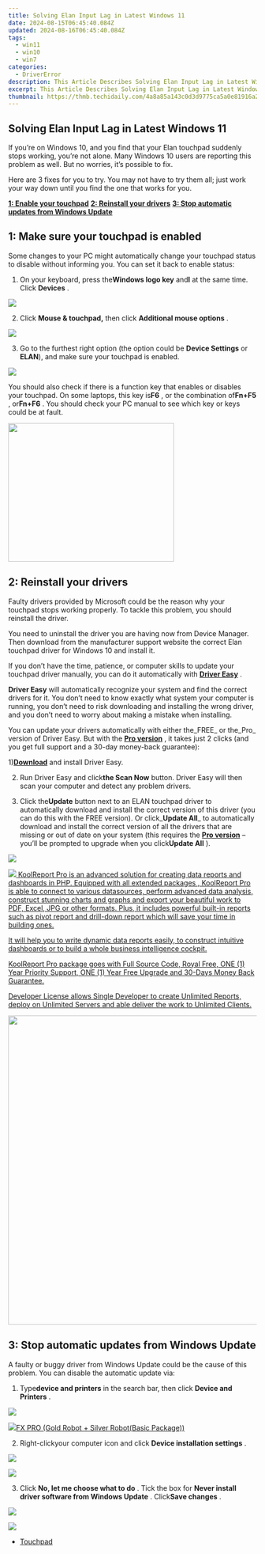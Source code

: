 ```yaml
---
title: Solving Elan Input Lag in Latest Windows 11
date: 2024-08-15T06:45:40.084Z
updated: 2024-08-16T06:45:40.084Z
tags:
  - win11
  - win10
  - win7
categories:
  - DriverError
description: This Article Describes Solving Elan Input Lag in Latest Windows 11
excerpt: This Article Describes Solving Elan Input Lag in Latest Windows 11
thumbnail: https://thmb.techidaily.com/4a8a85a143c0d3d9775ca5a0e81916a22ae62d07a1551bf0ada3f1e75697ff38.jpg
---
```


## Solving Elan Input Lag in Latest Windows 11

 If you’re on Windows 10, and you find that your Elan touchpad suddenly stops working, you’re not alone. Many Windows 10 users are reporting this problem as well. But no worries, it’s possible to fix.

 Here are 3 fixes for you to try. You may not have to try them all; just work your way down until you find the one that works for you.

[**1: Enable your touchpad**](https://review-au.sjv.io/wqnrq3)
[**2: Reinstall your drivers**](https://getlyla.pxf.io/ek9gkg)
[**3: Stop automatic updates from Windows Update**](https://tinyland.pxf.io/org4ra)

## 1: Make sure your touchpad is enabled

 Some changes to your PC might automatically change your touchpad status to disable without informing you. You can set it back to enable status:

 1) On your keyboard, press the**Windows logo key** and**I** at the same time. Click **Devices** .

![](https://images.drivereasy.com/wp-content/uploads/2016/10/start-settings-devices.png)

2) Click **Mouse & touchpad,**  then click **Additional mouse options** .

![](https://images.drivereasy.com/wp-content/uploads/2016/10/additional-mouse-options.png)

 3) Go to the furthest right option (the option could be **Device Settings** or **ELAN**), and make sure your touchpad is enabled.

![](https://images.drivereasy.com/wp-content/uploads/2016/10/mouse-properties-device-settings.png)

 You should also check if there is a function key that enables or disables your touchpad. On some laptops, this key is**F6** , or the combination of**Fn+F5** , or**Fn+F6** . You should check your PC manual to see which key or keys could be at fault.

<!-- affiliate ads begin -->
<a href="https://getlyla.pxf.io/c/5597632/1455723/15391" target="_top" id="1455723"><img src="//a.impactradius-go.com/display-ad/15391-1455723" border="0" alt="" width="336" height="280"/></a><img height="0" width="0" src="https://imp.pxf.io/i/5597632/1455723/15391" style="position:absolute;visibility:hidden;" border="0" />
<!-- affiliate ads end -->
## 2: Reinstall your drivers

 Faulty drivers provided by Microsoft could be the reason why your touchpad stops working properly. To tackle this problem, you should reinstall the driver.

 You need to uninstall the driver you are having now from Device Manager. Then download from the manufacturer support website the correct Elan touchpad driver for Windows 10 and install it.

 If you don’t have the time, patience, or computer skills to update your touchpad driver manually, you can do it automatically with [**Driver Easy**](https://tools.techidaily.com/drivereasy/download/) .

**Driver Easy** will automatically recognize your system and find the correct drivers for it. You don’t need to know exactly what system your computer is running, you don’t need to risk downloading and installing the wrong driver, and you don’t need to worry about making a mistake when installing.

 You can update your drivers automatically with either the_FREE_ or the_Pro_ version of Driver Easy. But with the [**Pro version**](https://tools.techidaily.com/drivereasy/download/) , it takes just 2 clicks (and you get full support and a 30-day money-back guarantee):

 1)[**Download**](https://tools.techidaily.com/drivereasy/download/) and install Driver Easy.

 2) Run Driver Easy and click**the Scan Now** button. Driver Easy will then scan your computer and detect any problem drivers.

 3) Click the**Update** button next to an ELAN touchpad driver to automatically download and install the correct version of this driver (you can do this with the FREE version). Or click_**Update All**_ to automatically download and install the correct version of all the drivers that are missing or out of date on your system (this requires the [**Pro version**](https://tools.techidaily.com/drivereasy/download/) – you’ll be prompted to upgrade when you click**Update All** ).

![](https://images.drivereasy.com/wp-content/uploads/2017/03/img_58ddb8810b994.jpg)
<!-- affiliate ads begin -->
<a href="https://secure.2checkout.com/order/checkout.php?PRODS=4737285&QTY=1&AFFILIATE=108875&CART=1"><img src="https://secure.avangate.com/images/merchant/b2f83c409ce63012229fb9cd465bdcfe/products/copy_reporting_system.png" border="0">  KoolReport Pro  is an advanced solution for creating data reports and dashboards in PHP. Equipped with all  extended packages , KoolReport Pro is able to connect to various datasources, perform advanced data analysis, construct stunning charts and graphs and export your beautiful work to PDF, Excel, JPG or other formats. Plus, it includes powerful built-in reports such as pivot report and drill-down report which will save your time in building ones. 

 It will help you to write dynamic data reports easily, to construct intuitive dashboards or to build a whole business intelligence cockpit. 

  KoolReport Pro  package goes with Full Source Code, Royal Free, ONE (1) Year Priority Support, ONE (1) Year Free Upgrade and 30-Days Money Back Guarantee. 

  Developer License  allows  Single Developer  to create Unlimited Reports, deploy on Unlimited Servers and able deliver the work to Unlimited Clients. </a>
<!-- affiliate ads end -->

<!-- affiliate ads begin -->
<a href="https://electronicx.pxf.io/c/5597632/1872496/14483" target="_top" id="1872496"><img src="//a.impactradius-go.com/display-ad/14483-1872496" border="0" alt="" width="750" height="625"/></a><img height="0" width="0" src="https://imp.pxf.io/i/5597632/1872496/14483" style="position:absolute;visibility:hidden;" border="0" />
<!-- affiliate ads end -->
## **3: Stop automatic updates from Windows Update**

 A faulty or buggy driver from Windows Update could be the cause of this problem. You can disable the automatic update via:

 1) Type**device and printers** in the search bar, then click **Device and Printers** .

![](https://images.drivereasy.com/wp-content/uploads/2016/10/device-and-printers.png)
<!-- affiliate ads begin -->
<a href="https://secure.2checkout.com/order/checkout.php?PRODS=40085955&QTY=1&AFFILIATE=108875&CART=1"><img src="https://secure.avangate.com/images/merchant/f702defbc67edb455949f46babab0c18/products/2_logo9.png" border="0">FX PRO (Gold Robot + Silver Robot(Basic Package))</a>
<!-- affiliate ads end -->

 2) Right-clickyour computer icon and click **Device installation settings** .

![](https://images.drivereasy.com/wp-content/uploads/2016/10/device-installation-settings.jpg)
<!-- affiliate ads begin -->
<a href="https://shop.systoolsgroup.com/affiliate.php?ACCOUNT=SYSTOOBY&AFFILIATE=108875&PATH=https%3A%2F%2Fwww.systoolsgroup.com%3FAFFILIATE%3D108875%26RESOURCE%3DSysTools%2BSQL%2BRecovery"><img src="https://www.systoolsgroup.com/box/sql-recovery.png" border="0"></a>
<!-- affiliate ads end -->

 3) Click **No, let me choose what to do** . Tick the box for **Never install driver software from Windows Update** . Click**Save changes** .

![](https://images.drivereasy.com/wp-content/uploads/2016/10/never-install-driver-software-from-windows-update-600x441.png)
<!-- affiliate ads begin -->
<a href="https://secure.2checkout.com/order/checkout.php?PRODS=3727260&QTY=1&AFFILIATE=108875&CART=1"><img src="http://www.aiseesoft.com/avangate/30p/banner.jpg" border="0"></a>
<!-- affiliate ads end -->

* [Touchpad](https://bellelily.pxf.io/m5azgm)

<ins class="adsbygoogle"
     style="display:block"
     data-ad-format="autorelaxed"
     data-ad-client="ca-pub-7571918770474297"
     data-ad-slot="1223367746"></ins>



<ins class="adsbygoogle"
     style="display:block"
     data-ad-client="ca-pub-7571918770474297"
     data-ad-slot="8358498916"
     data-ad-format="auto"
     data-full-width-responsive="true"></ins>



